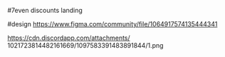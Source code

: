 #7even discounts landing

#design
https://www.figma.com/community/file/1064917574135444341

https://cdn.discordapp.com/attachments/
1021723814482161669/1097583391483891844/1.png

<!-- Discord login -->
<!-- https://www.youtube.com/watch?v=H1V716XPUEs -->
